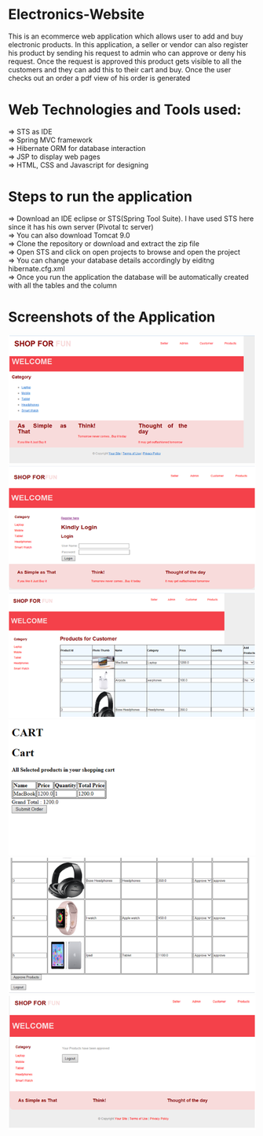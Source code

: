 # Electronics-Website<br>
This is an ecommerce web application which allows user to add and buy electronic products. In this application, a seller or vendor can also register his product by sending his request to admin who can approve or deny his request. Once the request is approved this product gets visible to all the customers and they can add this to their cart and buy. Once the user checks out an order a pdf view of his order is generated

# Web Technologies and Tools used:<br>
=> STS as IDE <br>
=> Spring MVC framework <br>
=> Hibernate ORM for database interaction<br>
=> JSP to display web pages<br>
=> HTML, CSS and Javascript for designing<br>

# Steps to run the application
=> Download an IDE eclipse or STS(Spring Tool Suite). I have used STS here since it has his own server (Pivotal tc server)<br>
=> You can also download Tomcat 9.0<br>
=> Clone the repository or download and extract the zip file<br>
=> Open STS and click on open projects to browse and open the project <br>
=> You can change your database details accordingly by eiditng hibernate.cfg.xml<br>
=> Once you run the application the database will be automatically created with all the tables and the column<br>

# Screenshots of the Application

![](images/1.png)
<br>
![](images/2.png)
<br>
![](images/3.png)
<br>
![](images/4.png)
<br>
![](images/5.png)
<br>
![](images/6.png)
